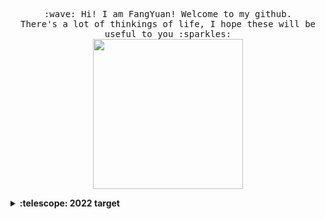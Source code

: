 <p align="center">
  <samp>
    :wave: Hi! I am FangYuan! Welcome to my github.
    <br>There's a lot of thinkings of life, I hope these will be useful to you :sparkles:
    <br>
    <img src="https://img-blog.csdnimg.cn/948441d461a74498918d5f243aa8d690.gif" width="240px" align="center">
 
  </samp>
</p>

<details>
  <summary><b>:telescope: 2022 target</b></summary>
  Want to spend a lot of time to improve my coding skills.
</details>

